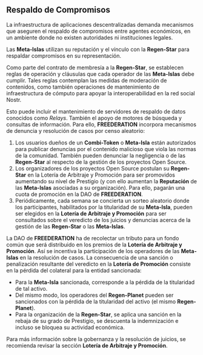 ## Respaldo de Compromisos

La infraestructura de aplicaciones descentralizadas demanda mecanismos que aseguren el respaldo de compromisos entre agentes económicos, en un ambiente donde no existen autoridades ni instituciones legales.

Las **Meta-Islas** utilizan su reputación y el vínculo con la **Regen-Star** para respaldar compromisos en su representación.

Como parte del contrato de membresía a la **Regen-Star**, se establecen reglas de operación y cláusulas que cada operador de las **Meta-Islas** debe cumplir. Tales reglas contemplan las medidas de moderación de contenidos, como también operaciones de mantenimiento de infraestructura de cómputo para apoyar la interoperabilidad en la red social Nostr.

Esto puede incluir el mantenimiento de servidores de respaldo de datos conocidos como *Relays*. También el apoyo de motores de búsqueda y consultas de información.
Para ello, **FREEDERATION** incorpora mecanismos de denuncia y resolución de casos por censo aleatorio:

1) Los usuarios dueños de un **Combi-Token** o **Meta-Isla** están autorizados para publicar denuncias por el contenido malicioso que viola las normas de la comunidad. También pueden denunciar la negligencia o de las **Regen-Star** al respecto de la gestión de los proyectos Open Source.
2) Los organizadores de los proyectos Open Source postulan su **Regen-Star** en la Lotería de Arbitraje y Promoción para ser promovidos aumentando su nivel de Prestigio (y con ello aumentan la **Reputación** de las **Meta-Islas** asociadas a su organización). Para ello, pagarán una cuota de promoción en la DAO de **FREEDERATION**.
3) Periódicamente, cada semana se concierta un sorteo aleatorio donde los participantes, habilitados por la titularidad de su **Meta-Isla**, pueden ser elegidos en la **Lotería de Arbitraje y Promoción** para ser consultados sobre el veredicto de los juicios y denuncias acerca de la gestión de las **Regen-Star** o las **Meta-Islas**.

La DAO de **FREEDERATION** ha de recolectar un tributo para un fondo común que será distribuido en los premios de la **Lotería de Arbitraje y Promoción**. Así se incentiva la participación de los operadores de las **Meta-Islas** en la resolución de casos.
La consecuencia de una sanción o penalización resultante del veredicto en la **Lotería de Promoción** consiste en la pérdida del colateral para la entidad sancionada:
  - Para la **Meta-Isla** sancionada, corresponde a la pérdida de la titularidad de tal activo.
  - Del mismo modo, los operadores del **Regen-Planet** pueden ser sancionados con la pérdida de la titularidad del activo (el mismo **Regen-Planet**).
  - Para la organización de la **Regen-Star**, se aplica una sanción en la rebaja de su grado de Prestigio, se descuenta la indemnización e incluso se bloquea su actividad económica.

Para más información sobre la gobernanza y la resolución de juicios, se recomienda revisar la sección **Lotería de Arbitraje y Promoción**.